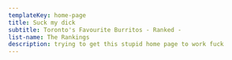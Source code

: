 ```yaml
---
templateKey: home-page
title: Suck my dick
subtitle: Toronto's Favourite Burritos - Ranked -
list-name: The Rankings
description: trying to get this stupid home page to work fuck
---
```


